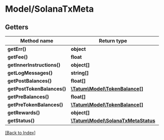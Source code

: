 # Model/SolanaTxMeta

## Getters

Method name | Return type | Description | Notes
------------ | ------------- | ------------- | -------------
**getErr()** | **object** |  | [optional]
**getFee()** | **float** |  | [optional]
**getInnerInstructions()** | **object[]** |  | [optional]
**getLogMessages()** | **string[]** |  | [optional]
**getPostBalances()** | **float[]** |  | [optional]
**getPostTokenBalances()** | [**\Tatum\Model\TokenBalance[]**](TokenBalance.md) |  | [optional]
**getPreBalances()** | **float[]** |  | [optional]
**getPreTokenBalances()** | [**\Tatum\Model\TokenBalance[]**](TokenBalance.md) |  | [optional]
**getRewards()** | **object[]** |  | [optional]
**getStatus()** | [**\Tatum\Model\SolanaTxMetaStatus**](SolanaTxMetaStatus.md) |  | [optional]

[[Back to Index]](../index.md)
